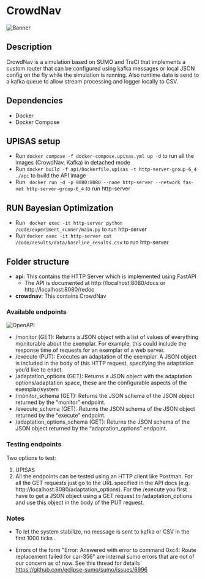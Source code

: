 # CrowdNav

![Banner](./banner.PNG)


## Description
CrowdNav is a simulation based on SUMO and TraCI that implements a custom router
that can be configured using kafka messages or local JSON config on the fly while the simulation is running.
Also runtime data is send to a kafka queue to allow stream processing and logger locally to CSV.

## Dependencies
* Docker
* Docker Compose


## UPISAS setup
* Run `docker compose -f docker-compose.upisas.yml up -d`  to run all the images (CrowdNav, Kafka) in detached mode
* Run `docker build -f api/Dockerfile.upisas -t http-server-group-6_4 ./api` to build the API image
* Run  ` docker run -d -p 8080:8080 --name http-server --network fas-net http-server-group-6_4`  to run http-server

## RUN Bayesian Optimization 
* Run  ` docker exec -it http-server python /code/experiment_runner/main.py`  to run http-server
* Run  `docker exec -it http-server cat /code/results/data/baseline_results.csv`  to run http-server

  
## Folder structure
* **api**: This contains the HTTP Server which is implemented using FastAPI
  * The API is documented at http://localhost:8080/docs or http://localhost:8080/redoc
* **crowdnav**: This contains CrowdNav

### Available endpoints
![OpenAPI](./endpoints.png)

  * /monitor (GET): Returns a JSON object with a list of values of everything monitorable about the exemplar. For example, this could include the response time of requests for an exemplar of a web server.
  * /execute (PUT): Executes an adaptation of the exemplar. A JSON object is included in the body of this HTTP request, specifying the adaptation you’d like to enact.
  * /adaptation_options (GET): Returns a JSON object with the adaptation options/adaptation space, these are the configurable aspects of the exemplar/system
  * /monitor_schema (GET): Returns the JSON schema of the JSON object returned by the “monitor” endpoint. 
  * /execute_schema (GET): Returns the JSON schema of the JSON object returned by the “execute” endpoint.
  * /adaptation_options_schema (GET): Returns the JSON schema of the JSON object returned by the “adaptation_options” endpoint.

### Testing endpoints
Two options to test:
1. UPISAS
2. All the endpoints can be tested using an HTTP client like Postman. For all the GET requests just go to the URL specified in the API docs (e.g. http://localhost:8080/adaptation_options). For the /execute you first have to get a JSON object using a GET request to /adaptation_options and use this object in the body of the PUT request.

### Notes

* To let the system stabilize, no message is sent to kafka or CSV in the first 1000 ticks .

* Errors of the form "Error: Answered with error to command 0xc4: Route replacement failed for car-356" are internal sumo errors that are not of our concern as of now. See this thread for details
https://github.com/eclipse-sumo/sumo/issues/6996 
